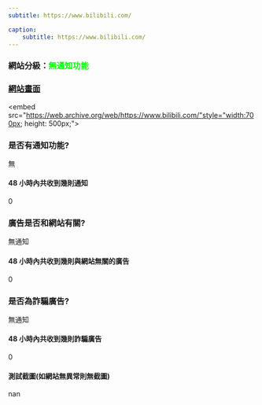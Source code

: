 ```yaml
---
subtitle: https://www.bilibili.com/

caption:
	subtitle: https://www.bilibili.com/
---
```


<h3>網站分級：<font color="#00FF00">無通知功能</font></h3>

### [網站畫面](https://www.bilibili.com/)
<embed src="https://web.archive.org/web/https://www.bilibili.com/"style="width:700px; height: 500px;">

### 是否有通知功能?
無

#### 48 小時內共收到幾則通知
0

### 廣告是否和網站有關?
無通知

#### 48 小時內共收到幾則與網站無關的廣告
0

### 是否為詐騙廣告?
無通知

#### 48 小時內共收到幾則詐騙廣告
0

#### 測試截圖(如網站無異常則無截圖)
nan

